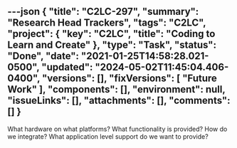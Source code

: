 ---json
{
  "title": "C2LC-297",
  "summary": "Research Head Trackers",
  "tags": "C2LC",
  "project": {
    "key": "C2LC",
    "title": "Coding to Learn and Create"
  },
  "type": "Task",
  "status": "Done",
  "date": "2021-01-25T14:58:28.021-0500",
  "updated": "2024-05-02T11:45:04.406-0400",
  "versions": [],
  "fixVersions": [
    "Future Work"
  ],
  "components": [],
  "environment": null,
  "issueLinks": [],
  "attachments": [],
  "comments": []
}
---
What hardware on what platforms? What functionality is provided? How do we integrate? What application level support do we want to provide?&#x20;

        